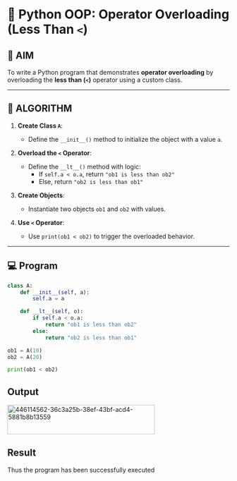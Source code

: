 # 🐍 Python OOP: Operator Overloading (Less Than `<`)

## 🎯 AIM

To write a Python program that demonstrates **operator overloading** by overloading the **less than (`<`)** operator using a custom class.

---

## 🧠 ALGORITHM

1. **Create Class `A`**:
   - Define the `__init__()` method to initialize the object with a value `a`.

2. **Overload the `<` Operator**:
   - Define the `__lt__()` method with logic:
     - If `self.a < o.a`, return `"ob1 is less than ob2"`
     - Else, return `"ob2 is less than ob1"`

3. **Create Objects**:
   - Instantiate two objects `ob1` and `ob2` with values.

4. **Use `<` Operator**:
   - Use `print(ob1 < ob2)` to trigger the overloaded behavior.

---

## 💻 Program
```python
class A:
    def __init__(self, a):
        self.a = a

    def __lt__(self, o):
        if self.a < o.a:
            return "ob1 is less than ob2"
        else:
            return "ob2 is less than ob1"

ob1 = A(10)
ob2 = A(20)

print(ob1 < ob2)
```
## Output
<img width="334" height="67" alt="446114562-36c3a25b-38ef-43bf-acd4-5881b8b13559" src="https://github.com/user-attachments/assets/a02e174d-9a14-4f06-ba72-a39e164bccd1" />

## Result
Thus the program has been successfully executed
